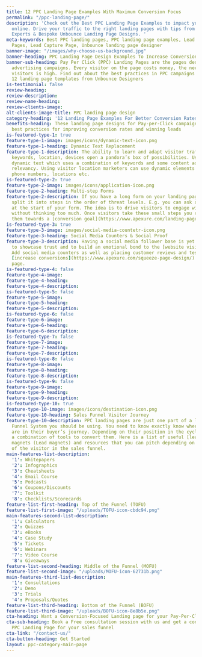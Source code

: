 ```yaml
---
title: 12 PPC Landing Page Examples With Maximum Conversion Focus
permalink: "/ppc-landing-page/"
description: 'Check out the Best PPC Landing Page Examples to impact your conversions
  online. Drive your traffic to the right landing pages with tips from Conversion
  Experts & Bespoke Unbounce Landing Page Designs. '
meta-keywords: Best PPC landing pages, PPC landing page examples, Lead Generation
  Pages, Lead Capture Page, Unbounce landing page designer
banner-image: "/images/why-choose-us-background.jpg"
banner-heading: PPC Landing Page Design Examples To Increase Conversions
banner-sub-heading: Pay Per Click (PPC) Landing Pages are the pages dedicated to  Paid
  advertising campaigns. Every visitor on the page costs money, the need to convert
  visitors is high. Find out about the best practices in PPC campaigns with these
  12 landing page templates from Unbounce Designers
is-testimonial: false
review-heading: 
review-description: 
review-name-heading: 
review-clients-image: 
alt-clients-image-title: PPC landing page design
category-heading: '12 Landing Page Examples For Better Conversion Rates '
benefits-heading: These landing page designs for Pay-per-Click campaigns utilise the
  best practices for improving conversion rates and winning leads
is-featured-type-1: true
feature-type-1-image: images/icons/dynamic-text-icon.png
feature-type-1-heading: Dynamic Text Replacement
feature-type-1-description: The ability to learn and adapt visitor traffic based on
  keywords, location, devices open a pandora’s box of possibilities. Using inline
  dynamic text which uses a combination of keywords and some content adds a lot of
  relevancy. Using visitor location marketers can use dynamic elements like maps,
  phone numbers, locations etc.
is-featured-type-2: true
feature-type-2-image: images/icons/application-icon.png
feature-type-2-heading: Multi-step Forms
feature-type-2-description: If you have a long form on your landing page you can easily
  split it into steps in the order of threat levels. E.g. you can ask a simple questions
  at the start of your form. The idea is to drive visitors to engage with the form
  without thinking too much. Once visitors take these small steps you can then funnel
  them towards a [conversion goal](https://www.apexure.com/landing-pages/).
is-featured-type-3: true
feature-type-3-image: images/social-media-countetr-icon.png
feature-type-3-heading: Social Media Counters & Social Proof
feature-type-3-description: Having a social media follower base is yet another way
  to showcase trust and to build an emotional bond to the [website visitors design](https://www.apexure.com/wordpress-web-design).
  Add social media counters as well as placing customer reviews and testimonials can
  [increase conversions](https://www.apexure.com/squeeze-page-design/) on your landing
  page.
is-featured-type-4: false
feature-type-4-image: 
feature-type-4-heading: 
feature-type-4-description: 
is-featured-type-5: false
feature-type-5-image: 
feature-type-5-heading: 
feature-type-5-description: 
is-featured-type-6: false
feature-type-6-image: 
feature-type-6-heading: 
feature-type-6-description: 
is-featured-type-7: false
feature-type-7-image: 
feature-type-7-heading: 
feature-type-7-description: 
is-featured-type-8: false
feature-type-8-image: 
feature-type-8-heading: 
feature-type-8-description: 
is-featured-type-9: false
feature-type-9-image: 
feature-type-9-heading: 
feature-type-9-description: 
is-featured-type-10: true
feature-type-10-image: images/icons/destination-icon.png
feature-type-10-heading: Sales Funnel Visitor Journey
feature-type-10-description: PPC landing pages are just one part of a larger Sales
  Funnel System you should be using. You need to know exactly know where your visitors
  are in their buyer’s journey. Depending on their position in the cycle you can use
  a combination of tools to convert them. Here is a list of useful [lead generation](https://www.apexure.com/lead-generation-page-template/)
  magnets (Lead magnets) and resources that you can pitch depending on the position
  of the visitor in the sales funnel.
main-features-list-description:
  '1': Whitepapers
  '2': Infographics
  '3': Cheatsheets
  '4': Email Course
  '5': Podcasts
  '6': Coupons/Discounts
  '7': Toolkit
  '8': Checklists/Scorecards
feature-list-first-heading: Top of the Funnel (TOFU)
feature-list-first-image: "/uploads/TOFU-icon-cbdc94.png"
main-features-second-list-description:
  '1': Calculators
  '2': Quizzes
  '3': eBooks
  '4': Case Study
  '5': Tickets
  '6': Webinars
  '7': Video Course
  '8': Giveaways
feature-list-second-heading: Middle of the Funnel (MOFU)
feature-list-second-image: "/uploads/MOFU-icon-62731b.png"
main-features-third-list-description:
  '1': Consultations
  '2': Demo
  '3': Trials
  '4': Proposals/Quotes
feature-list-third-heading: Bottom of the Funnel (BOFU)
feature-list-third-image: "/uploads/BOFU-icon-8e8b5e.png"
cta-heading: Want a Conversion-Focused Landing page for your Pay-Per-Click Campaigns
cta-sub-heading: Book a Free consultation session with us and get a conversion-optimised
  PPC Landing Page for your sales funnel
cta-link: "/contact-us/"
cta-button-heading: Get Started
layout: ppc-category-main-page
---
```


